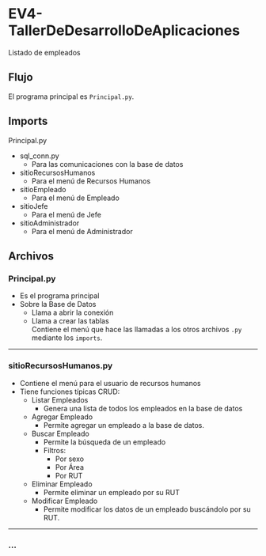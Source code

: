 # EV4-TallerDeDesarrolloDeAplicaciones
Listado de empleados  

## Flujo
El programa principal es `Principal.py`.  

## Imports
Principal.py  

 - sql_conn.py  
	 - Para las comunicaciones con la base de datos  
 - sitioRecursosHumanos  
	 - Para el menú de Recursos Humanos  
 - sitioEmpleado  
	 - Para el menú de Empleado  
 - sitioJefe  
	 - Para el menú de Jefe  
 - sitioAdministrador  
	 - Para el menú de Administrador  

## Archivos
### Principal.py  
 - Es el programa principal  
 - Sobre la Base de Datos  
	 - Llama a abrir la conexión  
	 - Llama a crear las tablas  
Contiene el menú que hace las llamadas a los otros archivos `.py` mediante los `imports`.  

---
### sitioRecursosHumanos.py
 - Contiene el menú para el usuario de recursos humanos  
 - Tiene funciones típicas CRUD:  
	 - Listar Empleados  
		 - Genera una lista de todos los empleados en la base de datos  
	 - Agregar Empleado  
		 - Permite agregar un empleado a la base de datos.  
	 - Buscar Empleado  
		 - Permite la búsqueda de un empleado  
		 - Filtros:  
			 - Por sexo  
			 - Por Área  
			 - Por RUT  
	 - Eliminar Empleado  
		 - Permite eliminar un empleado por su RUT  
	 - Modificar Empleado  
		 - Permite modificar los datos de un empleado buscándolo por su RUT.  

---
### ...
